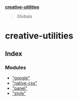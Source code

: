**[creative-utilities](README.md)**

> Globals

# creative-utilities

## Index

### Modules

* ["google"](modules/_google_.md)
* ["native-css"](modules/_native_css_.md)
* ["panel"](modules/_panel_.md)
* ["style"](modules/_style_.md)
